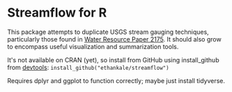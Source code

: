 Streamflow for R
================
This package attempts to duplicate USGS stream gauging techniques, particularly those found in [Water Resource Paper 2175](https://pubs.usgs.gov/wsp/wsp2175/).  It should also grow to encompass useful visualization and summarization tools.

It's not available on CRAN (yet), so install from GitHub using install_github from [devtools](https://www.rstudio.com/products/rpackages/devtools/): `install_github("ethankale/streamflow")`

Requires dplyr and ggplot to function correctly; maybe just install tidyverse.
